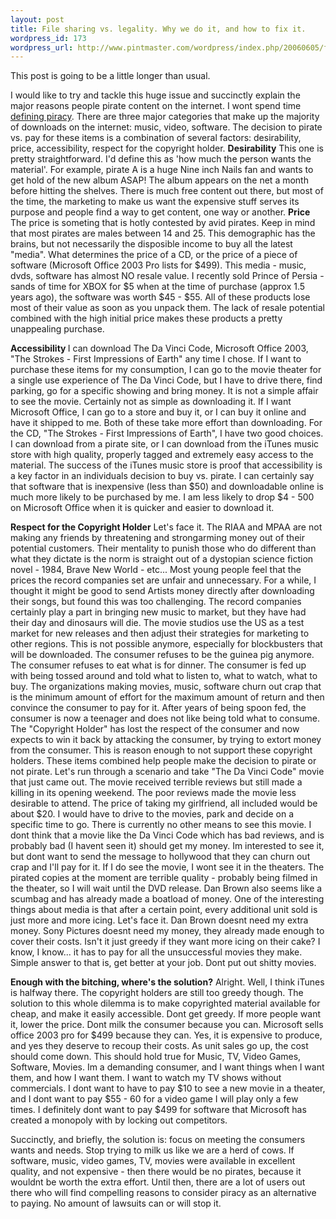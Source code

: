 ```yaml
--- 
layout: post
title: File sharing vs. legality. Why we do it, and how to fix it.
wordpress_id: 173
wordpress_url: http://www.pintmaster.com/wordpress/index.php/20060605/file-sharing-vs-legality-why-we-do-it-and-how-to-fix-it/
---
```

This post is going to be a little longer than usual.

I would like to try and tackle this huge issue and succinctly explain the major reasons people pirate content on the internet. I wont spend time <a title="Copyright Infringement (from Wikipedia)" href="http://en.wikipedia.org/wiki/Copyright_infringement">defining piracy</a>. There are three major categories that make up the majority of downloads on the internet: music, video, software. The decision to pirate vs. pay for these items is a combination of several factors: desirability, price, accessibility, respect for the copyright holder.
<strong>Desirability</strong>
This one is pretty straightforward. I'd define this as 'how much the person wants the material'. For example, pirate A is a huge Nine inch Nails fan and wants to get hold of the new album ASAP! The album appears on the net a month before hitting the shelves. There is much free content out there, but most of the time, the marketing to make us want the expensive stuff serves its purpose and people find a way to get content, one way or another.
<span style="font-weight: bold">Price
</span> The price is someting that is hotly contested by avid pirates. Keep in mind that most pirates are males between 14 and 25. This demographic has the brains, but not necessarily the disposible income to buy all the latest "media". What determines the price of a CD, or the price of a piece of software (Microsoft Office 2003 Pro lists for $499). This media - music, dvds, software has almost NO resale value. I recently sold Prince of Persia - sands of time for XBOX for $5 when at the time of purchase (approx 1.5 years ago), the software was worth $45 - $55. All of these products lose most of their value as soon as you unpack them. The lack of resale potential combined with the high initial price makes these products a pretty unappealing purchase.

<span style="font-weight: bold">Accessibility </span>
I can download The Da Vinci Code, Microsoft Office 2003, "The Strokes - First Impressions of Earth" any time I chose. If I want to purchase these items for my consumption, I can go to the movie theater for a single use experience of The Da Vinci Code, but I have to drive there, find parking, go for a specific showing and bring money. It is not a simple affair to see the movie. Certainly not as simple as downloading it. If I want Microsoft Office, I can go to a store and buy it, or I can buy it online and have it shipped to me. Both of these take more effort than downloading. For the CD, "The Strokes - First Impressions of Earth", I have two good choices. I can download from a pirate site, or I can download from the iTunes music store with high quality, properly tagged and extremely easy access to the material. The success of the iTunes music store is proof that accessibility is a key factor in an individuals decision to buy vs. pirate. I can certainly say that software that is inexpensive (less than $50) and downloadable online is much more likely to be purchased by me. I am less likely to drop $4 - 500 on Microsoft Office when it is quicker and easier to download it.

<span style="font-weight: bold">Respect for the Copyright Holder</span>
Let's face it. The RIAA and MPAA are not making any friends by threatening and strongarming money out of their potential customers. Their mentality to punish those who do different than what they dictate is the norm is straight out of a dystopian science fiction novel - 1984, Brave New World - etc... Most young people feel that the prices the record companies set are unfair and unnecessary. For a while, I thought it might be good to send Artists money directly after downloading their songs, but found this was too challenging. The record companies certainly play a part in bringing new music to market, but they have had their day and dinosaurs will die. The movie studios use the US as a test market for new releases and then adjust their strategies for marketing to other regions. This is not possible anymore, especially for blockbusters that will be downloaded. The consumer refuses to be the guinea pig anymore. The consumer refuses to eat what is for dinner. The consumer is fed up with being tossed around and told what to listen to, what to watch, what to buy. The organizations making movies, music, software churn out crap that is the minimum amount of effort for the maximum amount of return and then convince the consumer to pay for it. After years of being spoon fed, the consumer is now a teenager and does not like being told what to consume. The "Copyright Holder" has lost the respect of the consumer and now expects to win it back by attacking the consumer, by trying to extort money from the consumer. This is reason enough to not support these copyright holders.
These items combined help people make the decision to pirate or not pirate. Let's run through a scenario and take "The Da Vinci Code" movie that just came out. The movie received terrible reviews but still made a killing in its opening weekend. The poor reviews made the movie less desirable to attend. The price of taking my girlfriend, all included would be about $20. I would have to drive to the movies, park and decide on a specific time to go. There is currently no other means to see this movie. I dont think that a movie like the Da Vinci Code which has bad reviews, and is probably bad (I havent seen it) should get my money. Im interested to see it, but dont want to send the message to hollywood that they can churn out crap and I'll pay for it. If I do see the movie, I wont see it in the theaters. The pirated copies at the moment are terrible quality - probably being filmed in the theater, so I will wait until the DVD release. Dan Brown also seems like a scumbag and has already made a boatload of money. One of the interesting things about media is that after a certain point, every additional unit sold is just more and more icing. Let's face it. Dan Brown doesnt need my extra money. Sony Pictures doesnt need my money, they already made enough to cover their costs. Isn't it just greedy if they want more icing on their cake? I know, I know... it has to pay for all the unsuccessful movies they make. Simple answer to that is, get better at your job. Dont put out shitty movies.

<span style="font-weight: bold">Enough with the bitching, where's the solution?</span>
Alright. Well, I think iTunes is halfway there. The copyright holders are still too greedy though. The solution to this whole dilemma is to make copyrighted material available for cheap, and make it easily accessible. Dont get greedy. If more people want it, lower the price. Dont milk the consumer because you can. Microsoft sells office 2003 pro for $499 because they can. Yes, it is expensive to produce, and yes they deserve to recoup their costs. As unit sales go up, the cost should come down. This should hold true for Music, TV, Video Games, Software, Movies. Im a demanding consumer, and I want things when I want them, and how I want them. I want to watch my TV shows without commercials. I dont want to have to pay $10 to see a new movie in a theater, and I dont want to pay $55 - 60 for a video game I will play only a few times. I definitely dont want to pay $499 for software that Microsoft has created a monopoly with by locking out competitors.

Succinctly, and briefly, the solution is: focus on meeting the consumers wants and needs. Stop trying to milk us like we are a herd of cows. If software, music, video games, TV, movies were available in excellent quality, and not expensive - then there would be no pirates, because it wouldnt be worth the extra effort. Until then, there are a lot of users out there who will find compelling reasons to consider piracy as an alternative to paying. No amount of lawsuits can or will stop it.
